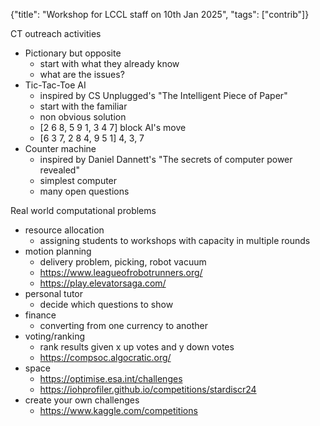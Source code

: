 {"title": "Workshop for LCCL staff on 10th Jan 2025", "tags": ["contrib"]}

CT outreach activities
* Pictionary but opposite
  * start with what they already know
  * what are the issues?
* Tic-Tac-Toe AI
  * inspired by CS Unplugged's "The Intelligent Piece of Paper"
  * start with the familiar
  * non obvious solution
  * [2 6 8, 5 9 1, 3 4 7] block AI's move
  * [6 3 7, 2 8 4, 9 5 1] 4, 3, 7
* Counter machine
  * inspired by Daniel Dannett's "The secrets of computer power revealed"
  * simplest computer
  * many open questions

Real world computational problems
* resource allocation
  * assigning students to workshops with capacity in multiple rounds
* motion planning
  * delivery problem, picking, robot vacuum
  * https://www.leagueofrobotrunners.org/
  * https://play.elevatorsaga.com/
* personal tutor
  * decide which questions to show
* finance
  * converting from one currency to another
* voting/ranking
  * rank results given x up votes and y down votes
  * https://compsoc.algocratic.org/
* space
  * https://optimise.esa.int/challenges
  * https://iohprofiler.github.io/competitions/stardiscr24
* create your own challenges
  * https://www.kaggle.com/competitions

